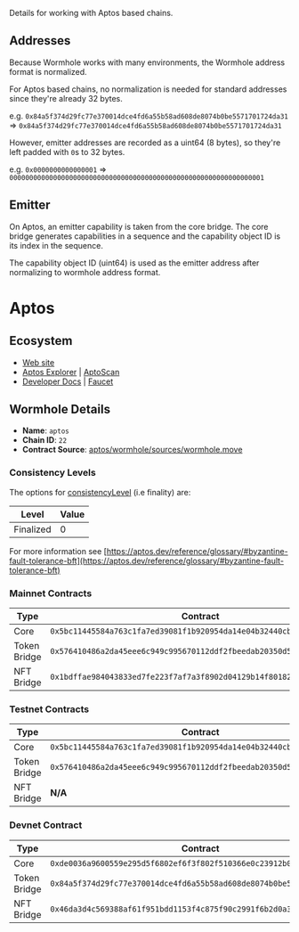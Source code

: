 Details for working with Aptos based chains.

## Addresses

Because Wormhole works with many environments, the Wormhole address format is normalized.

For Aptos based chains, no normalization is needed for standard addresses since they're already 32 bytes.

e.g. `0x84a5f374d29fc77e370014dce4fd6a55b58ad608de8074b0be5571701724da31` => `0x84a5f374d29fc77e370014dce4fd6a55b58ad608de8074b0be5571701724da31`

However, emitter addresses are recorded as a uint64 (8 bytes), so they're left padded with `0`s to 32 bytes.

e.g. `0x0000000000000001` => `0000000000000000000000000000000000000000000000000000000000000001`

## Emitter 

On Aptos, an emitter capability is taken from the core bridge. The core bridge generates capabilities in a sequence and the capability object ID is its index in the sequence. 

The capability object ID (uint64) is used as the emitter address after normalizing to wormhole address format.


<!--APTOS_CHAIN_DETAILS-->

# Aptos

## Ecosystem

- [Web site](https://aptosfoundation.org/)
- [Aptos Explorer](https://explorer.aptoslabs.com/) | [AptoScan](https://aptoscan.com/)
- [Developer Docs](https://aptos.dev/) | [Faucet](https://www.aptosfaucet.com/)

## Wormhole Details

- **Name**: `aptos`
- **Chain ID**: `22`
- **Contract Source**: [aptos/wormhole/sources/wormhole.move](https://github.com/wormhole-foundation/wormhole/blob/main/aptos/wormhole/sources/wormhole.move)

### Consistency Levels

The options for [consistencyLevel](../components/core-contracts.md#consistencyLevel) (i.e finality) are:

|Level|Value|
|-----|-----|
|Finalized|0|


For more information see [https://aptos.dev/reference/glossary/#byzantine-fault-tolerance-bft](https://aptos.dev/reference/glossary/#byzantine-fault-tolerance-bft)


### Mainnet Contracts

|Type|Contract|
|----|--------|
|Core|`0x5bc11445584a763c1fa7ed39081f1b920954da14e04b32440cba863d03e19625`|
|Token Bridge|`0x576410486a2da45eee6c949c995670112ddf2fbeedab20350d506328eefc9d4f`|
|NFT Bridge|`0x1bdffae984043833ed7fe223f7af7a3f8902d04129b14f801823e64827da7130`|

### Testnet Contracts

|Type|Contract|
|----|--------|
|Core|`0x5bc11445584a763c1fa7ed39081f1b920954da14e04b32440cba863d03e19625`|
|Token Bridge|`0x576410486a2da45eee6c949c995670112ddf2fbeedab20350d506328eefc9d4f`|
|NFT Bridge|**N/A**|

### Devnet Contract

|Type|Contract|
|----|--------|
|Core|`0xde0036a9600559e295d5f6802ef6f3f802f510366e0c23912b0655d972166017`|
|Token Bridge|`0x84a5f374d29fc77e370014dce4fd6a55b58ad608de8074b0be5571701724da31`|
|NFT Bridge|`0x46da3d4c569388af61f951bdd1153f4c875f90c2991f6b2d0a38e2161a40852c`|
  

<!--APTOS_CHAIN_DETAILS-->